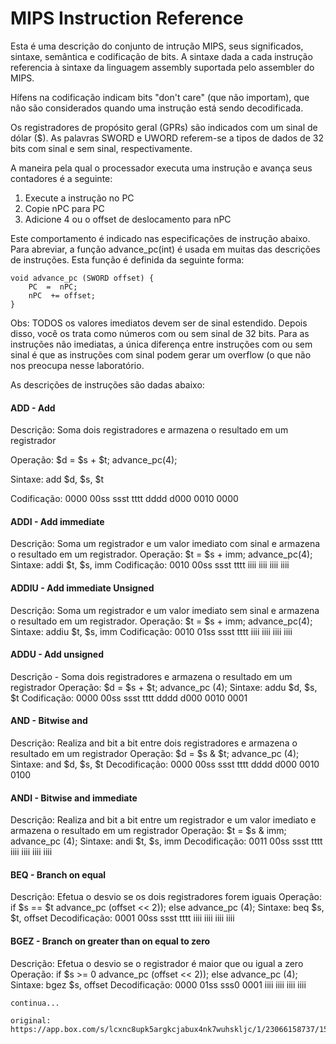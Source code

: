    # MIPS Instruction Reference
   
   Esta é uma descrição do conjunto de intrução MIPS, seus significados, sintaxe, semântica e codificação de bits. A sintaxe dada a cada instrução referencia à sintaxe da linguagem assembly suportada pelo assembler do MIPS. 

  Hífens na codificação indicam bits "don't care" (que não importam), que não são considerados quando uma instrução está sendo decodificada.  

Os registradores de propósito geral (GPRs) são indicados com um sinal de dólar ($). As palavras SWORD e UWORD referem-se a tipos de dados de 32 bits com sinal e sem sinal, respectivamente.

A maneira pela qual o processador executa uma instrução e avança seus contadores é a seguinte:

1. Execute a instrução no PC
2. Copie nPC para PC
3. Adicione 4 ou o offset de deslocamento para nPC

Este comportamento é indicado nas especificações de instrução abaixo. Para abreviar, a função advance_pc(int) é usada em muitas das descrições de instruções. Esta função é definida da seguinte forma:

	void advance_pc (SWORD offset) {   
		PC  =  nPC;  
		nPC  += offset;
	}

Obs: TODOS os valores imediatos devem ser de sinal estendido. Depois disso, você os trata como números com ou sem sinal de 32 bits. Para as instruções não imediatas, a única diferença entre instruções com ou sem sinal é que as instruções com sinal podem gerar um overflow (o que não nos preocupa nesse laboratório.

As descrições de instruções são dadas abaixo:

#### ADD - Add
<p>Descrição:   Soma dois registradores e armazena o resultado em um registrador</p><p>Operação:   $d = $s + $t; advance_pc(4);</p><p>Sintaxe:    add $d, $s, $t</p><p>Codificação: 0000 00ss ssst tttt dddd d000 0010 0000</p>

#### ADDI - Add immediate
Descrição: Soma um registrador e um valor imediato com sinal e armazena o resultado em um registrador.
Operação: $t = $s + imm; advance_pc(4);
Sintaxe: addi $t, $s, imm
Codificação: 0010 00ss ssst tttt iiii iiii iiii iiii

#### ADDIU - Add immediate Unsigned
Descrição: Soma um registrador e um valor imediato sem sinal e armazena o resultado em um registrador.
Operação: $t = $s + imm; advance_pc(4);
Sintaxe: addiu $t, $s, imm
Codificação: 0010 01ss ssst tttt iiii iiii iiii iiii
	
#### ADDU - Add unsigned 
Descrição - Soma dois registradores e armazena o resultado em um registrador
Operação: $d = $s + $t; advance_pc (4); 
Sintaxe: addu $d, $s, $t 
Codificação: 0000 00ss ssst tttt dddd d000 0010 0001

#### AND - Bitwise and
Descrição: Realiza and bit a bit entre dois registradores e armazena o resultado em um registrador
Operação: $d = $s & $t; advance_pc (4); 
Sintaxe: and $d, $s, $t 
Decodificação: 0000 00ss ssst tttt dddd d000 0010 0100

#### ANDI - Bitwise and immediate
Descrição: Realiza and bit a bit entre um registrador e um valor imediato e armazena o resultado em um registrador
Operação: $t = $s & imm; advance_pc (4); 
Sintaxe: andi $t, $s, imm 
Decodificação: 0011 00ss ssst tttt iiii iiii iiii iiii	

#### BEQ - Branch on equal 
Descrição: Efetua o desvio se os dois registradores forem iguais
Operação:  if $s == $t advance_pc (offset << 2)); else advance_pc (4); 		Sintaxe: beq $s, $t, offset 
Decodificação: 0001 00ss ssst tttt iiii iiii iiii iiii

#### BGEZ - Branch on greater than on equal to zero 
Descrição: Efetua o desvio se o registrador é maior que ou igual a zero 
Operação: if $s >= 0 advance_pc (offset << 2)); else advance_pc (4); 		Sintaxe: bgez $s, offset 
Decodificação: 0000 01ss sss0 0001 iiii iiii iiii iiii

	continua... 
	
	original: https://app.box.com/s/lcxnc8upk5argkcjabux4nk7wuhskljc/1/23066158737/155419759424/1
